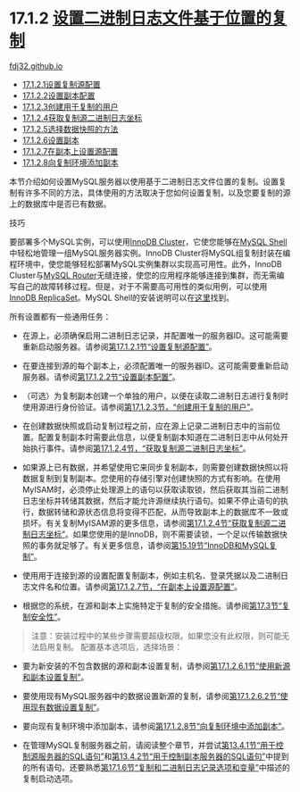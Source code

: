 17.1.2 [设置二进制日志文件基于位置的复制](https://dev.mysql.com/doc/refman/8.0/en/replication-howto.html)
===
[fdj32.github.io](https://fdj32.github.io)  
- [17.1.2.1设置复制源配置](https://github.com/fdj32/fdj32.github.io/blob/master/blog/2021-05-18.mysql-17.1.2.1-replication-howto-masterbaseconfig.md)
- [17.1.2.2设置副本配置](https://github.com/fdj32/fdj32.github.io/blob/master/blog/2021-05-18.mysql-17.1.2.2-replication-howto-slavebaseconfig.md)
- [17.1.2.3创建用于复制的用户](https://github.com/fdj32/fdj32.github.io/blob/master/blog/2021-05-18.mysql-17.1.2.3-replication-howto-repuser.md)
- [17.1.2.4获取复制源二进制日志坐标](https://github.com/fdj32/fdj32.github.io/blob/master/blog/2021-05-21.mysql-17.1.2.4-replication-howto-masterstatus.md)
- [17.1.2.5选择数据快照的方法](https://github.com/fdj32/fdj32.github.io/blob/master/blog/2021-05-21.mysql-17.1.2.5-replication-snapshot-method.md)
- [17.1.2.6设置副本](https://github.com/fdj32/fdj32.github.io/blob/master/blog/2021-05-24.mysql-17.1.2.6-replication-setup-replicas.md)
- [17.1.2.7在副本上设置源配置](https://dev.mysql.com/doc/refman/8.0/en/replication-howto-slaveinit.html)
- [17.1.2.8向复制环境添加副本](https://dev.mysql.com/doc/refman/8.0/en/replication-howto-additionalslaves.html)

本节介绍如何设置MySQL服务器以使用基于二进制日志文件位置的复制。设置复制有许多不同的方法，具体使用的方法取决于您如何设置复制，以及您要复制的源上的数据库中是否已有数据。

技巧

要部署多个MySQL实例，可以使用[InnoDB Cluster](https://dev.mysql.com/doc/mysql-shell/8.0/en/mysql-innodb-cluster.html)，它使您能够在[MySQL Shell](https://dev.mysql.com/doc/mysql-shell/8.0/en/)中轻松地管理一组MySQL服务器实例。InnoDB Cluster将MySQL组复制封装在编程环境中，使您能够轻松部署MySQL实例集群以实现高可用性。此外，InnoDB Cluster与[MySQL Router](https://dev.mysql.com/doc/mysql-router/8.0/en/)无缝连接，使您的应用程序能够连接到集群，而无需编写自己的故障转移过程。但是，对于不需要高可用性的类似用例，可以使用[InnoDB ReplicaSet](https://dev.mysql.com/doc/mysql-shell/8.0/en/mysql-innodb-replicaset.html)。MySQL Shell的安装说明可以在[这里](https://dev.mysql.com/doc/mysql-shell/8.0/en/mysql-shell-install.html)找到。

所有设置都有一些通用任务：

- 在源上，必须确保启用二进制日志记录，并配置唯一的服务器ID。这可能需要重新启动服务器。请参阅[第17.1.2.1节“设置复制源配置”](https://dev.mysql.com/doc/refman/8.0/en/replication-howto-masterbaseconfig.html)。

- 在要连接到源的每个副本上，必须配置唯一的服务器ID。这可能需要重新启动服务器。请参阅[第17.1.2.2节“设置副本配置”](https://dev.mysql.com/doc/refman/8.0/en/replication-howto-slavebaseconfig.html)。

- （可选）为复制副本创建一个单独的用户，以便在读取二进制日志进行复制时使用源进行身份验证。请参阅[第17.1.2.3节，“创建用于复制的用户”](https://dev.mysql.com/doc/refman/8.0/en/replication-howto-repuser.html)。

- 在创建数据快照或启动复制过程之前，应在源上记录二进制日志中的当前位置。配置复制副本时需要此信息，以便复制副本知道在二进制日志中从何处开始执行事件。请参阅[第17.1.2.4节，“获取复制源二进制日志坐标”](https://dev.mysql.com/doc/refman/8.0/en/replication-howto-masterstatus.html)。

- 如果源上已有数据，并希望使用它来同步复制副本，则需要创建数据快照以将数据复制到复制副本。您使用的存储引擎对创建快照的方式有影响。在使用MyISAM时，必须停止处理源上的语句以获取读取锁，然后获取其当前二进制日志坐标并转储其数据，然后才能允许源继续执行语句。如果不停止语句的执行，数据转储和源状态信息将变得不匹配，从而导致副本上的数据库不一致或损坏。有关复制MyISAM源的更多信息，请参阅[第17.1.2.4节“获取复制源二进制日志坐标”](https://dev.mysql.com/doc/refman/8.0/en/replication-howto-masterstatus.html)。如果您使用的是InnoDB，则不需要读锁，一个足以传输数据快照的事务就足够了。有关更多信息，请参阅[第15.19节“InnoDB和MySQL复制”](https://dev.mysql.com/doc/refman/8.0/en/innodb-and-mysql-replication.html)。

- 使用用于连接到源的设置配置复制副本，例如主机名、登录凭据以及二进制日志文件名和位置。请参阅[第17.1.2.7节，“在副本上设置源配置”](https://dev.mysql.com/doc/refman/8.0/en/replication-howto-slaveinit.html)。

- 根据您的系统，在源和副本上实施特定于复制的安全措施。请参阅[第17.3节“复制安全性”](https://dev.mysql.com/doc/refman/8.0/en/replication-security.html)。

> 注意：安装过程中的某些步骤需要超级权限。如果您没有此权限，则可能无法启用复制。
配置基本选项后，选择场景：

- 要为新安装的不包含数据的源和副本设置复制，请参阅[第17.1.2.6.1节“使用新源和副本设置复制”](https://dev.mysql.com/doc/refman/8.0/en/replication-setup-replicas.html#replication-howto-newservers)。

- 要使用现有MySQL服务器中的数据设置新源的复制，请参阅[第17.1.2.6.2节“使用现有数据设置复制”](https://dev.mysql.com/doc/refman/8.0/en/replication-setup-replicas.html#replication-howto-existingdata)。

- 要向现有复制环境中添加副本，请参阅[第17.1.2.8节“向复制环境中添加副本”](https://dev.mysql.com/doc/refman/8.0/en/replication-howto-additionalslaves.html)。

- 在管理MySQL复制服务器之前，请阅读整个章节，并尝试[第13.4.1节“用于控制源服务器的SQL语句”](https://dev.mysql.com/doc/refman/8.0/en/replication-statements-master.html)和[第13.4.2节“用于控制副本服务器的SQL语句”](https://dev.mysql.com/doc/refman/8.0/en/replication-statements-replica.html)中提到的所有语句。还要熟悉[第17.1.6节“复制和二进制日志记录选项和变量”](https://dev.mysql.com/doc/refman/8.0/en/replication-options.html)中描述的复制启动选项。
